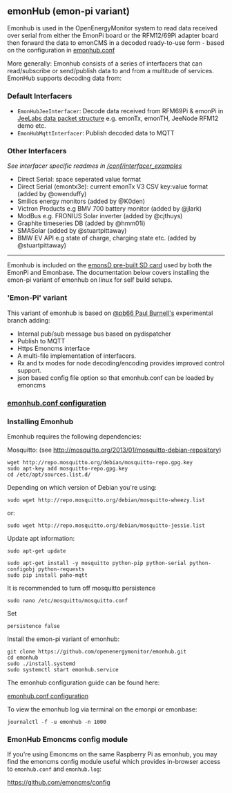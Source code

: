 ## emonHub (emon-pi variant)

Emonhub is used in the OpenEnergyMonitor system to read data received over serial from either the EmonPi board or the RFM12/69Pi adapter board then forward the data to emonCMS in a decoded ready-to-use form - based on the configuration in [emonhub.conf](https://github.com/openenergymonitor/emonhub/blob/emon-pi/configuration.md)

More generally: Emonhub consists of a series of interfacers that can read/subscribe or send/publish data to and from a multitude of services. EmonHub supports decoding data from:

### Default Interfacers

- `EmonHubJeeInterfacer`: Decode data received from RFM69Pi & emonPi in [JeeLabs data packet structure](http://jeelabs.org/2010/12/07/binary-packet-decoding/) e.g. emonTx, emonTH, JeeNode RFM12 demo etc.
- `EmonHubMqttInterfacer`: Publish decoded data to MQTT

### Other Interfacers

*See interfacer specific readmes in [/conf/interfacer_examples](conf/interfacer_examples)*

- Direct Serial: space seperated value format
- Direct Serial (emontx3e): current emonTx V3 CSV key:value format (added by @owenduffy)
- Smilics energy monitors (added by @K0den)
- Victron Products e.g  BMV 700 battery monitor (added by @jlark)
- ModBus e.g. FRONIUS Solar inverter (added by @cjthuys)
- Graphite timeseries DB (added by @hmm01i)
- SMASolar (added by @stuartpittaway)
- BMW EV API e.g state of charge, charging state etc. (added by @stuartpittaway)

***

Emonhub is included on the [emonsD pre-built SD card](https://github.com/openenergymonitor/emonpi/wiki/emonSD-pre-built-SD-card-Download-&-Change-Log) used by both the EmonPi and Emonbase. The documentation below covers installing the emon-pi variant of emonhub on linux for self build setups.

### 'Emon-Pi' variant

This variant of emonhub is based on [@pb66 Paul Burnell's](https://github.com/pb66) experimental branch adding:

- Internal pub/sub message bus based on pydispatcher
- Publish to MQTT
- Https Emoncms interface
- A multi-file implementation of interfacers.
- Rx and tx modes for node decoding/encoding provides improved control support.
- json based config file option so that emonhub.conf can be loaded by emoncms

### [emonhub.conf configuration](https://github.com/openenergymonitor/emonhub/blob/emon-pi/configuration.md)

### Installing Emonhub

Emonhub requires the following dependencies:

Mosquitto: (see http://mosquitto.org/2013/01/mosquitto-debian-repository)

    wget http://repo.mosquitto.org/debian/mosquitto-repo.gpg.key
    sudo apt-key add mosquitto-repo.gpg.key
    cd /etc/apt/sources.list.d/

Depending on which version of Debian you're using:

    sudo wget http://repo.mosquitto.org/debian/mosquitto-wheezy.list

or:

    sudo wget http://repo.mosquitto.org/debian/mosquitto-jessie.list

Update apt information:

    sudo apt-get update

    sudo apt-get install -y mosquitto python-pip python-serial python-configobj python-requests
    sudo pip install paho-mqtt

It is recommended to turn off mosquitto persistence

    sudo nano /etc/mosquitto/mosquitto.conf

Set

    persistence false

Install the emon-pi variant of emonhub:

    git clone https://github.com/openenergymonitor/emonhub.git 
    cd emonhub 
    sudo ./install.systemd
    sudo systemctl start emonhub.service

The emonhub configuration guide can be found here:

[emonhub.conf configuration](https://github.com/openenergymonitor/emonhub/blob/emon-pi/configuration.md)

To view the emonhub log via terminal on the emonpi or emonbase:

    journalctl -f -u emonhub -n 1000


### EmonHub Emoncms config module

If you're using Emoncms on the same Raspberry Pi as emonhub, you may find the emoncms config module useful which provides in-browser access to `emonhub.conf` and `emonhub.log`:

https://github.com/emoncms/config
